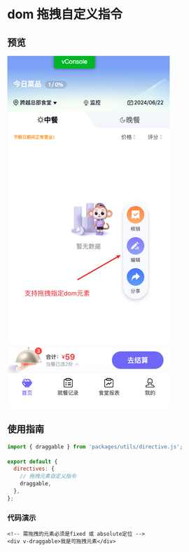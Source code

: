 # dom 拖拽自定义指令

## 预览

![本地路径](./v-dragable.png)

## 使用指南

```javascript
import { draggable } from 'packages/utils/directive.js';

export default {
  directives: {
    // 拖拽元素自定义指令
    draggable,
  },
};
```

### 代码演示

```vue
<!-- 需拖拽的元素必须是fixed 或 absolute定位 -->
<div v-draggable>我是可拖拽元素</div>
```
